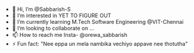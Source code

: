 - 👋 Hi, I’m @Sabbarish-S
- 👀 I’m interested in YET TO FIGURE OUT
- 🌱 I’m currently learning M.Tech Software Engineering @VIT-Chennai
- 💞️ I’m looking to collaborate on ...
- 📫 How to reach me Insta- @orewa_sabbarish
- ⚡ Fun fact: "Nee eppa un mela nambika vechiyo appave nee thotutha"

<!---
Sabbarish-S/Sabbarish-S is a ✨ special ✨ repository because its `README.md` (this file) appears on your GitHub profile.
You can click the Preview link to take a look at your changes.
--->
